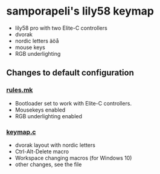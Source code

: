 # samporapeli's lily58 keymap
* lily58 pro with two Elite-C controllers
* dvorak
* nordic letters äöå
* mouse keys
* RGB underlighting

## Changes to default configuration

### [rules.mk](./rules.mk)
* Bootloader set to work with Elite-C controllers.
* Mousekeys enabled
* RGB underlighting enabled

### [keymap.c](./keymap.c)
* dvorak layout with nordic letters
* Ctrl-Alt-Delete macro
* Workspace changing macros (for Windows 10)
* other changes, see the file

